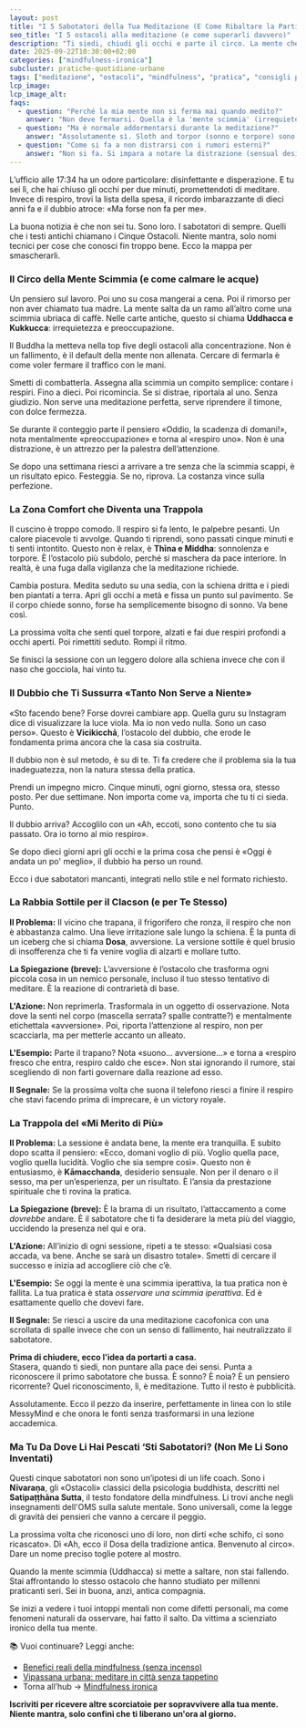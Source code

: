 ```yaml
---
layout: post
title: "I 5 Sabotatori della Tua Meditazione (E Come Ribaltare la Partita)"
seo_title: "I 5 ostacoli alla meditazione (e come superarli davvero)"
description: "Ti siedi, chiudi gli occhi e parte il circo. La mente che vaga, la schiena che duole, il dubbio che assale. Non sei tu a sbagliare, sono loro. Ecco come riconoscerli."
date: 2025-09-22T10:30:00+02:00
categories: ["mindfulness-ironica"]
subcluster: pratiche-quotidiane-urbane
tags: ["meditazione", "ostacoli", "mindfulness", "pratica", "consigli pratici"]
lcp_image: 
lcp_image_alt: 
faqs:
  - question: "Perché la mia mente non si ferma mai quando medito?"
    answer: "Non deve fermarsi. Quella è la 'mente scimmia' (irrequietezza e preoccupazione). È normale: il punto è notarla e riportare l’attenzione al respiro."
  - question: "Ma è normale addormentarsi durante la meditazione?"
    answer: "Assolutamente sì. Sloth and torpor (sonno e torpore) sono ostacoli classici. Segnale che forse hai bisogno di riposo o di cambiare postura."
  - question: "Come si fa a non distrarsi con i rumori esterni?"
    answer: "Non si fa. Si impara a notare la distrazione (sensual desire/aversion) e a riportare gentilmente l'attenzione al respiro. Ogni volta. Senza giudizio."
---
```


L’ufficio alle 17:34 ha un odore particolare: disinfettante e disperazione. E tu sei lì, che hai chiuso gli occhi per due minuti, promettendoti di meditare. Invece di respiro, trovi la lista della spesa, il ricordo imbarazzante di dieci anni fa e il dubbio atroce: «Ma forse non fa per me».

La buona notizia è che non sei tu. Sono loro. I sabotatori di sempre. Quelli che i testi antichi chiamano i Cinque Ostacoli. Niente mantra, solo nomi tecnici per cose che conosci fin troppo bene. Ecco la mappa per smascherarli.

### Il Circo della Mente Scimmia (e come calmare le acque)

Un pensiero sul lavoro. Poi uno su cosa mangerai a cena. Poi il rimorso per non aver chiamato tua madre. La mente salta da un ramo all’altro come una scimmia ubriaca di caffè. Nelle carte antiche, questo si chiama **Uddhacca e Kukkucca**: irrequietezza e preoccupazione.

Il Buddha la metteva nella top five degli ostacoli alla concentrazione. Non è un fallimento, è il default della mente non allenata. Cercare di fermarla è come voler fermare il traffico con le mani.

Smetti di combatterla. Assegna alla scimmia un compito semplice: contare i respiri. Fino a dieci. Poi ricomincia. Se si distrae, riportala al uno. Senza giudizio. Non serve una meditazione perfetta, serve riprendere il timone, con dolce fermezza.

Se durante il conteggio parte il pensiero «Oddio, la scadenza di domani!», nota mentalmente «preoccupazione» e torna al «respiro uno». Non è una distrazione, è un attrezzo per la palestra dell’attenzione.

Se dopo una settimana riesci a arrivare a tre senza che la scimmia scappi, è un risultato epico. Festeggia. Se no, riprova. La costanza vince sulla perfezione.

### La Zona Comfort che Diventa una Trappola

Il cuscino è troppo comodo. Il respiro si fa lento, le palpebre pesanti. Un calore piacevole ti avvolge. Quando ti riprendi, sono passati cinque minuti e ti senti intontito. Questo non è relax, è **Thīna e Middha**: sonnolenza e torpore.
È l’ostacolo più subdolo, perché si maschera da pace interiore. In realtà, è una fuga dalla vigilanza che la meditazione richiede.

Cambia postura. Medita seduto su una sedia, con la schiena dritta e i piedi ben piantati a terra. Apri gli occhi a metà e fissa un punto sul pavimento. Se il corpo chiede sonno, forse ha semplicemente bisogno di sonno. Va bene così.

La prossima volta che senti quel torpore, alzati e fai due respiri profondi a occhi aperti. Poi rimettiti seduto. Rompi il ritmo.

Se finisci la sessione con un leggero dolore alla schiena invece che con il naso che gocciola, hai vinto tu.

### Il Dubbio che Ti Sussurra «Tanto Non Serve a Niente»

«Sto facendo bene? Forse dovrei cambiare app. Quella guru su Instagram dice di visualizzare la luce viola. Ma io non vedo nulla. Sono un caso perso». Questo è **Vicikicchā**, l’ostacolo del dubbio, che erode le fondamenta prima ancora che la casa sia costruita.

Il dubbio non è sul metodo, è su di te. Ti fa credere che il problema sia la tua inadeguatezza, non la natura stessa della pratica.

Prendi un impegno micro. Cinque minuti, ogni giorno, stessa ora, stesso posto. Per due settimane. Non importa come va, importa che tu ti ci sieda. Punto.

Il dubbio arriva? Accoglilo con un «Ah, eccoti, sono contento che tu sia passato. Ora io torno al mio respiro».

Se dopo dieci giorni apri gli occhi e la prima cosa che pensi è «Oggi è andata un po' meglio», il dubbio ha perso un round.

Ecco i due sabotatori mancanti, integrati nello stile e nel formato richiesto.

### La Rabbia Sottile per il Clacson (e per Te Stesso)

**Il Problema:** Il vicino che trapana, il frigorifero che ronza, il respiro che non è abbastanza calmo. Una lieve irritazione sale lungo la schiena. È la punta di un iceberg che si chiama **Dosa**, avversione. La versione sottile è quel brusio di insofferenza che ti fa venire voglia di alzarti e mollare tutto.

**La Spiegazione (breve):** L’avversione è l’ostacolo che trasforma ogni piccola cosa in un nemico personale, incluso il tuo stesso tentativo di meditare. È la reazione di contrarietà di base.

**L'Azione:** Non reprimerla. Trasformala in un oggetto di osservazione. Nota dove la senti nel corpo (mascella serrata? spalle contratte?) e mentalmente etichettala «avversione». Poi, riporta l’attenzione al respiro, non per scacciarla, ma per metterle accanto un alleato.

**L'Esempio:** Parte il trapano? Nota «suono… avversione…» e torna a «respiro fresco che entra, respiro caldo che esce». Non stai ignorando il rumore, stai scegliendo di non farti governare dalla reazione ad esso.

**Il Segnale:** Se la prossima volta che suona il telefono riesci a finire il respiro che stavi facendo prima di imprecare, è un victory royale.

### La Trappola del «Mi Merito di Più»

**Il Problema:** La sessione è andata bene, la mente era tranquilla. E subito dopo scatta il pensiero: «Ecco, domani voglio di più. Voglio quella pace, voglio quella lucidità. Voglio che sia sempre così». Questo non è entusiasmo, è **Kāmacchanda**, desiderio sensuale. Non per il denaro o il sesso, ma per un’esperienza, per un risultato. È l’ansia da prestazione spirituale che ti rovina la pratica.

**La Spiegazione (breve):** È la brama di un risultato, l’attaccamento a come *dovrebbe* andare. È il sabotatore che ti fa desiderare la meta più del viaggio, uccidendo la presenza nel qui e ora.

**L'Azione:** All’inizio di ogni sessione, ripeti a te stesso: «Qualsiasi cosa accada, va bene. Anche se sarà un disastro totale». Smetti di cercare il successo e inizia ad accogliere ciò che c’è.

**L'Esempio:** Se oggi la mente è una scimmia iperattiva, la tua pratica non è fallita. La tua pratica è stata *osservare una scimmia iperattiva*. Ed è esattamente quello che dovevi fare.

**Il Segnale:** Se riesci a uscire da una meditazione cacofonica con una scrollata di spalle invece che con un senso di fallimento, hai neutralizzato il sabotatore.


**Prima di chiudere, ecco l'idea da portarti a casa.**  
Stasera, quando ti siedi, non puntare alla pace dei sensi. Punta a riconoscere il primo sabotatore che bussa. È sonno? È noia? È un pensiero ricorrente? Quel riconoscimento, lì, è meditazione. Tutto il resto è pubblicità.

Assolutamente. Ecco il pezzo da inserire, perfettamente in linea con lo stile MessyMind e che onora le fonti senza trasformarsi in una lezione accademica.

### Ma Tu Da Dove Li Hai Pescati ‘Sti Sabotatori? (Non Me Li Sono Inventati)

Questi cinque sabotatori non sono un’ipotesi di un life coach. Sono i **Nīvaraṇa**, gli «Ostacoli» classici della psicologia buddhista, descritti nel **Satipaṭṭhāna Sutta**, il testo fondatore della mindfulness. Li trovi anche negli insegnamenti dell'OMS sulla salute mentale. Sono universali, come la legge di gravità dei pensieri che vanno a cercare il peggio.

La prossima volta che riconosci uno di loro, non dirti «che schifo, ci sono ricascato». Dì «Ah, ecco il Dosa della tradizione antica. Benvenuto al circo». Dare un nome preciso toglie potere al mostro.

Quando la mente scimmia (Uddhacca) si mette a saltare, non stai fallendo. Stai affrontando lo stesso ostacolo che hanno studiato per millenni praticanti seri. Sei in buona, anzi, antica compagnia.

Se inizi a vedere i tuoi intoppi mentali non come difetti personali, ma come fenomeni naturali da osservare, hai fatto il salto. Da vittima a scienziato ironico della tua mente.

📚 Vuoi continuare? Leggi anche:  
- [Benefici reali della mindfulness (senza incenso)](/mindfulness-ironica/benefici-reali-mindfulness/)  
- [Vipassana urbana: meditare in città senza tappetino](/mindfulness-ironica/vipassana-urbana/)  
- Torna all’hub → [Mindfulness ironica](/categorie/mindfulness-ironica/)



**Iscriviti per ricevere altre scorciatoie per sopravvivere alla tua mente. Niente mantra, solo confini che ti liberano un'ora al giorno.**